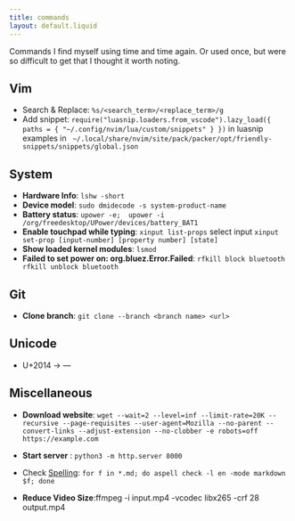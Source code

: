 ```yaml
---
title: commands
layout: default.liquid
---
```


Commands I find myself using time and time again. Or used once, but were so difficult to get that I thought it worth noting.

## Vim

- Search & Replace: ```%s/<search_term>/<replace_term>/g``` 
- Add snippet: ```require("luasnip.loaders.from_vscode").lazy_load({ paths = { "~/.config/nvim/lua/custom/snippets" } })``` in luasnip
examples in ``` ~/.local/share/nvim/site/pack/packer/opt/friendly-snippets/snippets/global.json```

## System

- **Hardware Info**: ```lshw -short```
- **Device model**: ```sudo dmidecode -s system-product-name```
- **Battery status**:  ```upower -e;  upower -i /org/freedesktop/UPower/devices/battery_BAT1```
- **Enable touchpad while typing**: ```xinput list-props``` select input ```xinput set-prop [input-number] [property number] [state]```
- **Show loaded kernel modules**: ```lsmod```
- **Failed to set power on: org.bluez.Error.Failed**: ```rfkill block bluetooth
rfkill unblock bluetooth```

## Git

- **Clone branch**: ```git clone --branch <branch name> <url>``` 

## Unicode

- U+2014 -> —

## Miscellaneous

- **Download website**: ```wget --wait=2 --level=inf --limit-rate=20K --recursive --page-requisites --user-agent=Mozilla --no-parent --convert-links --adjust-extension --no-clobber -e robots=off https://example.com```

- **Start server** : ```python3 -m http.server 8000```

- Check <a target="_blank" href="http://aspell.net/man-html/Spellchecking-Individual-Files.html#Spellchecking-Individual-Files">Spelling</a>: ```for f in *.md; do aspell check -l en -mode markdown $f; done```

- **Reduce Video Size**:ffmpeg -i input.mp4 -vcodec libx265 -crf 28 output.mp4
